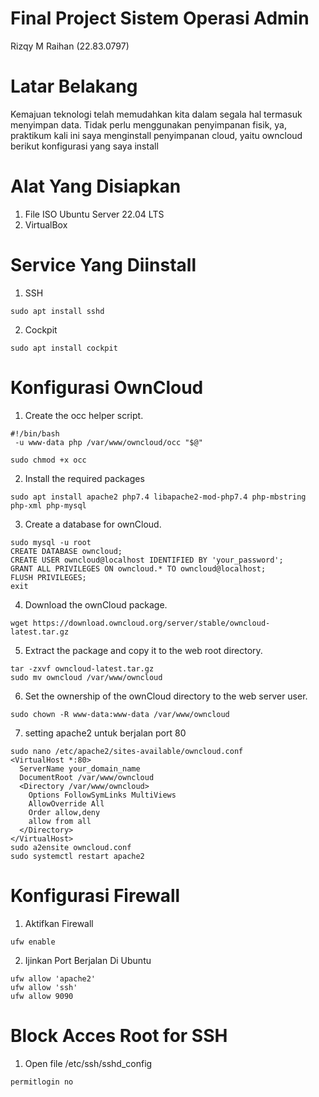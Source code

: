 # Final Project Sistem Operasi Admin

 Rizqy M Raihan (22.83.0797)

# Latar Belakang
Kemajuan teknologi telah memudahkan kita dalam segala hal termasuk menyimpan data. Tidak perlu menggunakan penyimpanan fisik, ya, 
praktikum kali ini saya menginstall penyimpanan cloud, yaitu owncloud
berikut konfigurasi yang saya install


# Alat Yang Disiapkan
1. File ISO Ubuntu Server 22.04 LTS
2. VirtualBox

# Service Yang Diinstall
1. SSH
````
sudo apt install sshd
````
2. Cockpit
````
sudo apt install cockpit
````
# Konfigurasi OwnCloud
1. Create the occ helper script.
   
```
#!/bin/bash
 -u www-data php /var/www/owncloud/occ "$@"
````
```
sudo chmod +x occ
```

2. Install the required packages
````
sudo apt install apache2 php7.4 libapache2-mod-php7.4 php-mbstring php-xml php-mysql
````

3. Create a database for ownCloud.
````
sudo mysql -u root
CREATE DATABASE owncloud;
CREATE USER owncloud@localhost IDENTIFIED BY 'your_password';
GRANT ALL PRIVILEGES ON owncloud.* TO owncloud@localhost;
FLUSH PRIVILEGES;
exit
````

4. Download the ownCloud package.
````
wget https://download.owncloud.org/server/stable/owncloud-latest.tar.gz
````

5. Extract the package and copy it to the web root directory.
````
tar -zxvf owncloud-latest.tar.gz
sudo mv owncloud /var/www/owncloud
````

6. Set the ownership of the ownCloud directory to the web server user.
````
sudo chown -R www-data:www-data /var/www/owncloud
````

7. setting apache2 untuk berjalan port 80
````
sudo nano /etc/apache2/sites-available/owncloud.conf
<VirtualHost *:80>
  ServerName your_domain_name
  DocumentRoot /var/www/owncloud
  <Directory /var/www/owncloud>
    Options FollowSymLinks MultiViews
    AllowOverride All
    Order allow,deny
    allow from all
  </Directory>
</VirtualHost>
sudo a2ensite owncloud.conf
sudo systemctl restart apache2
````

# Konfigurasi Firewall
1. Aktifkan Firewall
````
ufw enable
````

2. Ijinkan Port Berjalan Di Ubuntu
````
ufw allow 'apache2'
ufw allow 'ssh'
ufw allow 9090
````
# Block Acces Root for SSH
1. Open file /etc/ssh/sshd_config
````
permitlogin no
````
